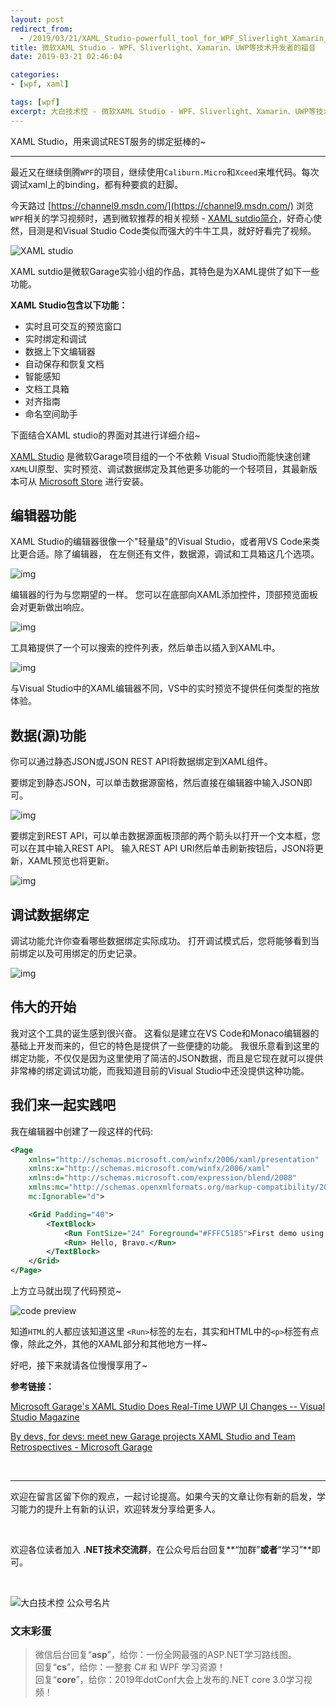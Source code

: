 ```yaml
---
layout: post
redirect_from:
  - /2019/03/21/XAML_Studio-powerfull_tool_for_WPF_Sliverlight_Xamarin_UWP/
title: 微软XAML Studio - WPF、Sliverlight、Xamarin、UWP等技术开发者的福音
date: 2019-03-21 02:46:04

categories: 
- [wpf, xaml]

tags: [wpf]
excerpt: 大白技术控 - 微软XAML Studio - WPF、Sliverlight、Xamarin、UWP等技术开发者的福音
---
```


XAML Studio，用来调试REST服务的绑定挺棒的~

-------------

最近又在继续倒腾`WPF`的项目，继续使用`Caliburn.Micro`和`Xceed`来堆代码。每次调试xaml上的binding，都有种要疯的赶脚。

今天路过 [https://channel9.msdn.com/](https://channel9.msdn.com/) 浏览 `WPF`相关的学习视频时，遇到微软推荐的相关视频 - [XAML sutdio简介](https://channel9.msdn.com/Shows/On-NET/Introducing-XAML-Studio)，好奇心使然，目测是和Visual Studio Code类似而强大的牛牛工具，就好好看完了视频。

![XAML studio](https://cdn.jsdelivr.net/gh/yanglr/yanglr.github.io/assets/images/public/xamlStudio0.jpeg)

XAML sutdio是微软Garage实验小组的作品，其特色是为XAML提供了如下一些功能。

**XAML Studio包含以下功能：**

- 实时且可交互的预览窗口
- 实时绑定和调试
- 数据上下文编辑器
- 自动保存和恢复文档
- 智能感知
- 文档工具箱
- 对齐指南
- 命名空间助手

下面结合XAML studio的界面对其进行详细介绍~

[XAML Studio](https://www.microsoft.com/en-us/garage/profiles/xaml-studio/) 是微软Garage项目组的一个不依赖 Visual Studio而能快速创建`XAML`UI原型、实时预览、调试数据绑定及其他更多功能的一个轻项目，其最新版本可从 [Microsoft Store](https://www.microsoft.com/en-us/p/xaml-studio/9ntls214tkmq?rtc=1&activetab=pivot:overviewtab) 进行安装。

## 编辑器功能

XAML Studio的编辑器很像一个"轻量级"的Visual Studio，或者用VS Code来类比更合适。除了编辑器， 在左侧还有文件，数据源，调试和工具箱这几个选项。

![img](https://cdn.jsdelivr.net/gh/yanglr/yanglr.github.io/assets/images/public/xamlStudio1.png)

编辑器的行为与您期望的一样。 您可以在底部向XAML添加控件，顶部预览面板会对更新做出响应。

![img](https://cdn.jsdelivr.net/gh/yanglr/yanglr.github.io/assets/images/public/xamlStudio2.gif)

工具箱提供了一个可以搜索的控件列表，然后单击以插入到XAML中。

![img](https://cdn.jsdelivr.net/gh/yanglr/yanglr.github.io/assets/images/public/xamlStudio3.gif)

与Visual Studio中的XAML编辑器不同，VS中的实时预览不提供任何类型的拖放体验。

## 数据(源)功能

你可以通过静态JSON或JSON REST API将数据绑定到XAML组件。

要绑定到静态JSON，可以单击数据源窗格，然后直接在编辑器中输入JSON即可。

![img](https://cdn.jsdelivr.net/gh/yanglr/yanglr.github.io/assets/images/public/xamlStudio4.png)

要绑定到REST API，可以单击数据源面板顶部的两个箭头以打开一个文本框，您可以在其中输入REST API。 输入REST API URI然后单击刷新按钮后，JSON将更新，XAML预览也将更新。

![img](https://cdn.jsdelivr.net/gh/yanglr/yanglr.github.io/assets/images/public/xamlStudio5.png)

## 调试数据绑定

调试功能允许你查看哪些数据绑定实际成功。 打开调试模式后，您将能够看到当前绑定以及可用绑定的历史记录。

![img](https://cdn.jsdelivr.net/gh/yanglr/yanglr.github.io/assets/images/public/xamlStudio6.gif)

## 伟大的开始

我对这个工具的诞生感到很兴奋。  这看似是建立在VS Code和Monaco编辑器的基础上开发而来的，但它的特色是提供了一些便捷的功能。 我很乐意看到这里的绑定功能，不仅仅是因为这里使用了简洁的JSON数据，而且是它现在就可以提供非常棒的绑定调试功能，而我知道目前的Visual Studio中还没提供这种功能。

## 我们来一起实践吧

我在编辑器中创建了一段这样的代码:

```xml
<Page
    xmlns="http://schemas.microsoft.com/winfx/2006/xaml/presentation"
    xmlns:x="http://schemas.microsoft.com/winfx/2006/xaml"
    xmlns:d="http://schemas.microsoft.com/expression/blend/2008"
    xmlns:mc="http://schemas.openxmlformats.org/markup-compatibility/2006"
    mc:Ignorable="d">

    <Grid Padding="40">
        <TextBlock>
            <Run FontSize="24" Foreground="#FFFC5185">First demo using XAML Studio</Run><LineBreak/>
            <Run> Hello, Bravo.</Run>
        </TextBlock>
    </Grid>
</Page>
```

上方立马就出现了代码预览~

![code preview](https://cdn.jsdelivr.net/gh/yanglr/yanglr.github.io/assets/images/public/xamlStudio7.png)

知道`HTML`的人都应该知道这里 `<Run>`标签的左右，其实和HTML中的`<p>`标签有点像，除此之外，其他的XAML部分和其他地方一样~

好吧，接下来就请各位慢慢享用了~

**参考链接：**

[Microsoft Garage's XAML Studio Does Real-Time UWP UI Changes -- Visual Studio Magazine](https://visualstudiomagazine.com/articles/2019/01/23/xaml-studio.aspx)

[By devs, for devs: meet new Garage projects XAML Studio and Team Retrospectives - Microsoft Garage](https://www.microsoft.com/en-us/garage/blog/2019/01/by-devs-for-devs-meet-new-garage-projects-xaml-studio-and-team-retrospectives/)

<br>

<hr>

欢迎在留言区留下你的观点，一起讨论提高。如果今天的文章让你有新的启发，学习能力的提升上有新的认识，欢迎转发分享给更多人。

<br>

欢迎各位读者加入 **.NET技术交流群**，在公众号后台回复**“加群”**或者**“学习”**即可。

<br>

![大白技术控 公众号名片](https://gitee.com/geekplayers/images/raw/master/gzhCard_blog.png)

### 文末彩蛋

> 微信后台回复“**asp**”，给你：一份全网最强的ASP.NET学习路线图。
> <br>
> 回复“**cs**”，给你：一整套 C# 和 WPF 学习资源！
><br>
> 回复“**core**”，给你：2019年dotConf大会上发布的.NET core 3.0学习视频！
